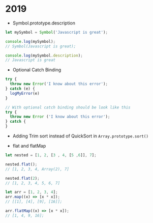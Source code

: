 # 2019

- Symbol.prototype.description

```javascript
let mySymbol = Symbol('Javascript is great');

console.log(mySymbol);
// Symbol(Javascript is great);

console.log(mySymbol.description);
// Javascript is great
```

- Optional Catch Binding

```javascript
try {
  throw new Error('I know about this error');
} catch (e) {
  logMyError(e)
}

// With optional catch binding should be look like this
try {
  throw new Error ('I know about this error');
} catch {
}
```

- Adding Trim sort instead of QuickSort in `Array.prototype.sort()`

- flat and flatMap

```javascript
let nested = [1, 2, [3 , 4, [5 ,6]], 7];

nested.flat();
// [1, 2, 3, 4, Array(2), 7]

nested.flat(2);
// [1, 2, 3, 4, 5, 6, 7]

let arr = [1, 2, 3, 4];
arr.map((x) => [x * x]);
// [[1], [4], [9], [16]];

arr.flatMap((x) => [x * x]);
// [1, 4, 9, 16];
```
